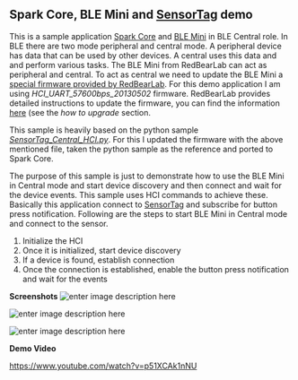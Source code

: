 Spark Core, BLE Mini and [SensorTag][1] demo
---------------------------------------

This is a sample application [Spark Core][2] and [BLE Mini][3] in BLE Central role. In BLE there are two mode peripheral and central mode. A peripheral device has data that can be used by other devices. A central uses this data and and perform various tasks. The BLE Mini from RedBearLab can act as peripheral and central. To act as central we need to update the BLE Mini a [special firmware provided by RedBearLab][4]. For this demo application I am using *HCI_UART_57600bps_20130502* firmware. RedBearLab provides detailed instructions to update the firmware, you can find the information [here][5] (see the *how to upgrade* section.

This sample is heavily based on the python sample *[SensorTag_Central_HCI.py][6]*. For this I updated the firmware with the above mentioned file, taken the python sample as the reference and ported to Spark Core.

The purpose of this sample is just to demonstrate how to use the BLE Mini in Central mode and start device discovery and then connect and wait for the device events. This sample uses HCI commands to achieve these. Basically this application connect to [SensorTag][7] and subscribe for button press notification. Following are the steps to start BLE Mini in Central mode and connect to the sensor.

 1. Initialize the HCI 
 2. Once it is initialized, start device discovery 
 3. If a device is found, establish connection 
 4. Once the connection is established, enable the button press notification and wait for the events

**Screenshots**
![enter image description here][8]

![enter image description here][9]

![enter image description here][10]

**Demo Video**

https://www.youtube.com/watch?v=p51XCAk1nNU
 


  [1]: http://www.ti.com/ww/en/wireless_connectivity/sensortag/index.shtml
  [2]: http://www.spark.io
  [3]: http://redbearlab.com/blemini/
  [4]: https://github.com/RedBearLab/BLE_HCI/tree/master/cc2540_hci_fw
  [5]: http://redbearlab.com/blemini/
  [6]: https://github.com/RedBearLab/BLE_HCI/tree/master/python/SensorTag
  [7]: http://www.ti.com/ww/en/wireless_connectivity/sensortag/index.shtml
  [8]: https://raw.githubusercontent.com/krvarma/BLEMini_SparkCore/master/1.JPG
  [9]: https://raw.githubusercontent.com/krvarma/BLEMini_SparkCore/master/2.JPG
  [10]: https://raw.githubusercontent.com/krvarma/BLEMini_SparkCore/master/3.JPG